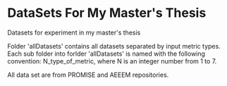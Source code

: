 # DataSets For My Master's Thesis
Datasets for experiment in my master's thesis 

Folder 'allDatasets' contains all datasets separated by input metric types. Each sub folder into forlder 'allDatasets' is named with the following convention: N_type_of_metric, where N is an integer number from 1 to 7.

All data set are from PROMISE and AEEEM repositories.
